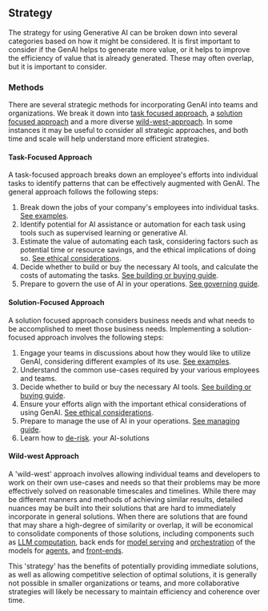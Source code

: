  
## Strategy 
The strategy for using Generative AI can be broken down into several categories based on how it might be considered. It is first important to consider if the GenAI helps to generate more value, or it helps to improve the efficiency of value that is already generated. These may often overlap, but it is important to consider.


### Methods

There are several strategic methods for incorporating GenAI into teams and organizations. We break it down into [task focused approach](#task-focused-approach), a [solution focused approach](#solution-focused-approach) and a more diverse [wild-west-approach](#wild-west-approach). In some instances it may be useful to consider all strategic approaches, and both time and scale will help understand more efficient strategies. 

#### Task-Focused Approach
A task-focused approach  breaks down an employee's efforts into individual tasks to identify patterns that can be effectively augmented with GenAI. The general approach follows the following steps: 

1. Break down the jobs of your company's employees into individual tasks. [See examples](../examples/by_modality/index.md).
2. Identify potential for AI assistance or automation for each task using tools such as supervised learning or generative AI.
3. Estimate the value of automating each task, considering factors such as potential time or resource savings, and the ethical implications of doing so. [See ethical considerations](../ethically/index.md).
4. Decide whether to build or buy the necessary AI tools, and calculate the costs of automating the tasks. [See building or buying guide](./building_or_buying.md).
5. Prepare to govern the use of AI in your operations. [See governing guide](../managing/governing.md).

#### Solution-Focused Approach

A solution focused approach considers business needs and what needs to be accomplished to meet those business needs. Implementing a solution-focused approach involves the following steps:

1. Engage your teams in discussions about how they would like to utilize GenAI, considering different examples of its use. [See examples](../examples/index.md).
2. Understand the common use-cases required by your various employees and teams.
3. Decide whether to build or buy the necessary AI tools. [See building or buying guide](./building_or_buying.md).
4. Ensure your efforts align with the important ethical considerations of using GenAI. [See ethical considerations](../ethically/index.md).
5. Prepare to manage the use of AI in your operations. [See managing guide](../managing/index.md).
6. Learn how to [de-risk](../de-risking/index.md). your AI-solutions

#### Wild-west Approach

A 'wild-west' approach involves allowing individual teams and developers to work on their own use-cases and needs so that their problems may be more effectively solved on reasonable timescales and timelines. While there may be different manners and methods of achieving similar results, detailed nuances may be built into their solutions that are hard to immediately incorporate in general solutions. When there are solutions that are found that may share a high-degree of similarity or overlap, it will be economical to consolidate components of those solutions, including components such as [LLM computation](../../Understanding/building_applications/back_end/computation.md), back ends for [model serving](../../Understanding/building_applications/back_end/index.md) and [orchestration](../../Understanding/building_applications/back_end/orchestrating.md) of the models for [agents](../../Understanding/agents/index.md), and [front-ends](../../Understanding/building_applications/front_end/index.md). 

This 'strategy' has the benefits of potentially providing immediate solutions, as well as allowing competitive selection of optimal solutions, it is generally not possible in smaller organizations or teams, and more collaborative strategies will likely be necessary to maintain efficiency and coherence over time. 
